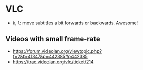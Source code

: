 # VLC

- `k`, `l`: move subtitles a bit forwards or backwards. Awesome!

## Videos with small frame-rate

- <https://forum.videolan.org/viewtopic.php?f=2&t=41347&p=442385#p442385>
- <https://trac.videolan.org/vlc/ticket/214>
